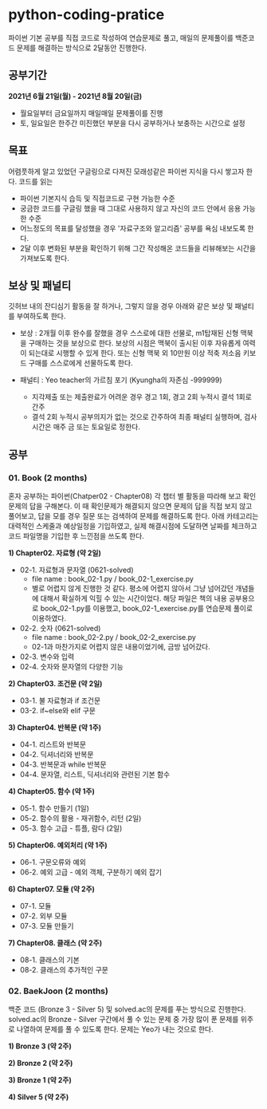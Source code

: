# python-coding-pratice
파이썬 기본 공부를 직접 코드로 작성하여 연습문제로 풀고, 매일의 문제풀이를 백준코드 문제를 해결하는 방식으로 2달동안 진행한다. 

## 공부기간
**2021년 6월 21일(월) - 2021년 8월 20일(금)**
- 월요일부터 금요일까지 매일매일 문제풀이를 진행
- 토, 일요일은 한주간 미진했던 부분을 다시 공부하거나 보충하는 시간으로 설정

## 목표
어렴풋하게 알고 있었던 구글링으로 다져진 모래성같은 파이썬 지식을 다시 쌓고자 한다. 코드를 읽는 
- 파이썬 기본지식 습득 및 직접코드로 구현 가능한 수준
- 궁금한 코드를 구글링 했을 때 그대로 사용하지 않고 자신의 코드 안에서 응용 가능한 수준
- 어느정도의 목표를 달성했을 경우 '자료구조와 알고리즘' 공부를 욕심 내보도록 한다.
- 2달 이후 변화된 부분을 확인하기 위해 그간 작성해온 코드들을 리뷰해보는 시간을 가져보도록 한다. 

## 보상 및 패널티
깃허브 내의 잔디심기 활동을 잘 하거나, 그렇지 않을 경우 아래와 같은 보상 및 패널티를 부여하도록 한다.

- 보상 : 2개월 이후 완수를 잘했을 경우 스스로에 대한 선물로, m1탑재된 신형 맥북을 구매하는 것을 보상으로 한다. 보상의 시점은 맥북이 출시된 이후 자유롭게 여력이 되는대로 시행할 수 있게 한다. 또는 신형 맥북 외 10만원 이상 적축 저소음 키보드 구매를 스스로에게 선물하도록 한다.

- 패널티 : Yeo teacher의 가르침 포기 (Kyungha의 자존심 -999999)

  * 지각제출 또는 제출완료가 어려운 경우 경고 1회, 경고 2회 누적시 결석 1회로 간주
  * 결석 2회 누적시 공부의지가 없는 것으로 간주하여 최종 패널티 실행하며, 검사시간은 매주 금 또는 토요일로 정한다.

## 공부 
### 01. Book (2 months)
혼자 공부하는 파이썬(Chatper02 - Chapter08)
각 챕터 별 활동을 따라해 보고 확인문제의 답을 구해본다. 이 때 확인문제가 해결되지 않으면 문제의 답을 직접 보지 않고 풀어보고, 답을 모를 경우 질문 또는 검색하여 문제를 해결하도록 한다. 아래 카테고리는 대력적인 스케줄과 예상일정을 기입하였고, 실제 해결시점에 도달하면 날짜를 체크하고 코드 파일명을 기입한 후 느낀점을 쓰도록 한다.

**1) Chapter02. 자료형 (약 2일)**
* 02-1. 자료형과 문자열 (0621-solved)
  * file name : book_02-1.py / book_02-1_exercise.py
  * 별로 어렵지 않게 진행한 것 같다. 평소에 어렵지 않아서 그냥 넘어갔던 개념들에 대해서 확실하게 익힐 수 있는 시간이었다. 해당 파일은 책의 내용 공부용으로 book_02-1.py를 이용했고, book_02-1_exercise.py를 연습문제 풀이로 이용하였다.
* 02-2. 숫자 (0621-solved)
  * file name : book_02-2.py / book_02-2_exercise.py
  * 02-1과 마찬가지로 어렵지 않은 내용이었기에, 금방 넘어갔다.
* 02-3. 변수와 입력
* 02-4. 숫자와 문자열의 다양한 기능

**2) Chapter03. 조건문 (약 2일)**
* 03-1. 불 자료형과 if 조건문
* 03-2. if~else와 elif 구문

**3) Chapter04. 반복문 (약 1주)**
* 04-1. 리스트와 반복문
* 04-2. 딕셔너리와 반복문
* 04-3. 반복문과 while 반복문
* 04-4. 문자열, 리스트, 딕셔너리와 관련된 기본 함수

**4) Chapter05. 함수 (약 1주)**
* 05-1. 함수 만들기 (1일)
* 05-2. 함수의 활용 - 재귀함수, 리턴 (2일)
* 05-3. 함수 고급 - 튜플, 람다 (2일)

**5) Chapter06. 예외처리 (약 1주)**
* 06-1. 구문오류와 예외
* 06-2. 예외 고급 - 예외 객체, 구분하기 예외 잡기

**6) Chapter07. 모듈 (약 2주)**
* 07-1. 모듈 
* 07-2. 외부 모듈
* 07-3. 모듈 만들기

**7) Chapter08. 클래스 (약 2주)**
* 08-1. 클래스의 기본
* 08-2. 클래스의 추가적인 구문

### 02. BaekJoon (2 months)
백준 코드 (Bronze 3 - Silver 5) 및 solved.ac의 문제를 푸는 방식으로 진행한다. solved.ac의 Bronze - Silver 구간에서 풀 수 있는 문제 중 가장 많이 푼 문제를 위주로 나열하여 문제를 풀 수 있도록 한다. 문제는 Yeo가 내는 것으로 한다.

**1) Bronze 3 (약 2주)**

**2) Bronze 2 (약 2주)**

**3) Bronze 1 (약 2주)**

**4) Silver 5 (약 2주)**

